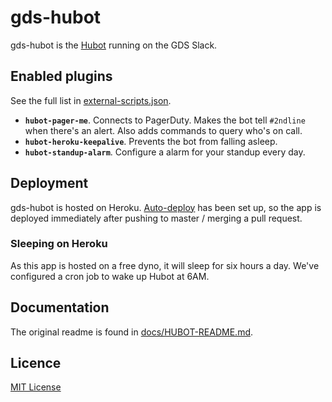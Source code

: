 # gds-hubot

gds-hubot is the [Hubot](https://hubot.github.com/) running on the GDS Slack.

## Enabled plugins

See the full list in [external-scripts.json](external-scripts.json).

- **`hubot-pager-me`**. Connects to PagerDuty. Makes the bot tell `#2ndline` when
  there's an alert. Also adds commands to query who's on call.
- **`hubot-heroku-keepalive`**. Prevents the bot from falling asleep.
- **`hubot-standup-alarm`**. Configure a alarm for your standup every day.

## Deployment

gds-hubot is hosted on Heroku. [Auto-deploy](https://devcenter.heroku.com/articles/github-integration#automatic-deploys)
has been set up, so the app is deployed immediately after pushing to master /
merging a pull request.

### Sleeping on Heroku

As this app is hosted on a free dyno, it will sleep for six hours a day. We've
configured a cron job to wake up Hubot at 6AM.

## Documentation

The original readme is found in [docs/HUBOT-README.md](docs/HUBOT-README.md).

## Licence

[MIT License](LICENCE)
